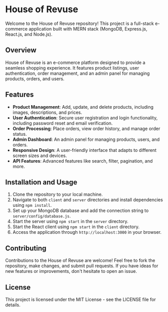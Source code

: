 # House of Revuse

Welcome to the House of Revuse repository! This project is a full-stack e-commerce application built with MERN stack (MongoDB, Express.js, React.js, and Node.js).

## Overview

House of Revuse is an e-commerce platform designed to provide a seamless shopping experience. It features product listings, user authentication, order management, and an admin panel for managing products, orders, and users.

## Features

- **Product Management**: Add, update, and delete products, including images, descriptions, and prices.
- **User Authentication**: Secure user registration and login functionality, including password reset and email verification.
- **Order Processing**: Place orders, view order history, and manage order status.
- **Admin Dashboard**: An admin panel for managing products, users, and orders.
- **Responsive Design**: A user-friendly interface that adapts to different screen sizes and devices.
- **API Features**: Advanced features like search, filter, pagination, and more.

## Installation and Usage

1. Clone the repository to your local machine.
2. Navigate to both `client` and `server` directories and install dependencies using `npm install`.
3. Set up your MongoDB database and add the connection string to `server/config/database.js`.
4. Start the server using `npm start` in the `server` directory.
5. Start the React client using `npm start` in the `client` directory.
6. Access the application through `http://localhost:3000` in your browser.

## Contributing

Contributions to the House of Revuse are welcome! Feel free to fork the repository, make changes, and submit pull requests. If you have ideas for new features or improvements, don't hesitate to open an issue.

## License

This project is licensed under the MIT License - see the LICENSE file for details.
